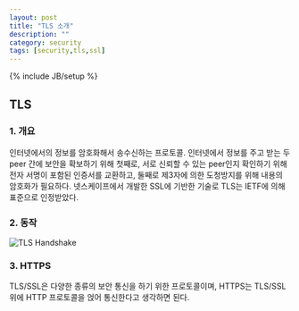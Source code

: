 ```yaml
---
layout: post
title: "TLS 소개"
description: ""
category: security 
tags: [security,tls,ssl]
---
```

{% include JB/setup %}

## TLS

### 1. 개요 
인터넷에서의 정보를 암호화해서 송수신하는 프로토콜. 인터넷에서 정보를 주고 받는 두 peer 간에 보안을 확보하기 위해 첫째로, 서로 신뢰할 수 있는 peer인지 확인하기 위해 전자 서명이 포함된 인증서를 교환하고, 둘째로 제3자에 의한 도청방지를 위해 내용의 암호화가 필요하다. 넷스케이프에서 개발한 SSL에 기반한 기술로 TLS는 IETF에 의해 표준으로 인정받았다.  

### 2. 동작 

![TLS Handshake](http://developer.kaazing.com/documentation/jms/4.0/images/f-TLS-client-server.jpg)

### 3. HTTPS

TLS/SSL은 다양한 종류의 보안 통신을 하기 위한 프로토콜이며, HTTPS는 TLS/SSL 위에 HTTP 프로토콜을 얹어 통신한다고 생각하면 된다. 
